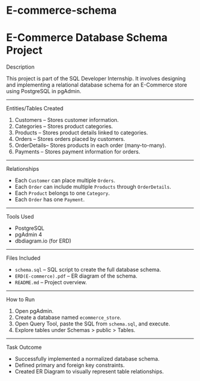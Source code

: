 # E-commerce-schema
# E-Commerce Database Schema Project
 Description

This project is part of the SQL Developer Internship. It involves designing and implementing a relational database schema for an E-Commerce store using PostgreSQL in pgAdmin.

---

 Entities/Tables Created

1. Customers – Stores customer information.
2. Categories – Stores product categories.
3. Products – Stores product details linked to categories.
4. Orders – Stores orders placed by customers.
5. OrderDetails– Stores products in each order (many-to-many).
6. Payments – Stores payment information for orders.

---
Relationships

- Each `Customer` can place multiple `Orders`.
- Each `Order` can include multiple `Products` through `OrderDetails`.
- Each `Product` belongs to one `Category`.
- Each `Order` has one `Payment`.

---

Tools Used

- PostgreSQL
- pgAdmin 4
- dbdiagram.io (for ERD)

---

 Files Included

- `schema.sql` – SQL script to create the full database schema.
- `ERD(E-commerce).pdf` – ER diagram of the schema.
- `README.md` – Project overview.

---

How to Run

1. Open pgAdmin.
2. Create a database named `ecommerce_store`.
3. Open Query Tool, paste the SQL from `schema.sql`, and execute.
4. Explore tables under Schemas > public > Tables.

---

 Task Outcome

- Successfully implemented a normalized database schema.
- Defined primary and foreign key constraints.
- Created ER Diagram to visually represent table relationships.
